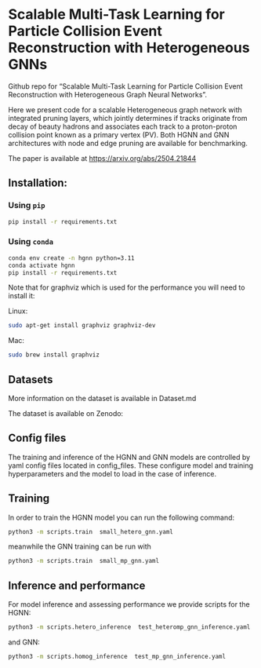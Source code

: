 # Scalable Multi-Task Learning for Particle Collision Event Reconstruction with Heterogeneous GNNs

Github repo for “Scalable Multi-Task Learning for Particle Collision Event Reconstruction with Heterogeneous Graph Neural Networks”. 

Here we present code for a scalable Heterogeneous graph network with integrated pruning layers, 
which jointly determines if tracks originate from decay of beauty hadrons and associates each track
to a proton-proton collision point known as a primary vertex (PV). Both HGNN and GNN architectures
with node and edge pruning are available for benchmarking.

The paper is available at https://arxiv.org/abs/2504.21844


## Installation:

### Using `pip`

```bash
pip install -r requirements.txt
```

### Using `conda`

```bash
conda env create -n hgnn python=3.11 
conda activate hgnn
pip install -r requirements.txt
```

Note that for graphviz which is used for the performance you will need to install it:

Linux:
```bash
sudo apt-get install graphviz graphviz-dev
```

Mac:
```bash
sudo brew install graphviz
```

## Datasets

More information on the dataset is available in Dataset.md

The dataset is available on Zenodo:

## Config files

The training and inference of the HGNN and GNN models are controlled by yaml config files 
located in config_files. These configure model and training hyperparameters and the model
to load in the case of inference.

## Training

In order to train the HGNN model you can run the following command:
```bash 
python3 -m scripts.train  small_hetero_gnn.yaml 
```
meanwhile the GNN training can be run with
```bash 
python3 -m scripts.train  small_mp_gnn.yaml 
```


## Inference and performance

For model inference and assessing performance we provide scripts for the HGNN:
```bash 
python3 -m scripts.hetero_inference  test_heteromp_gnn_inference.yaml 
```
and GNN:
```bash 
python3 -m scripts.homog_inference  test_mp_gnn_inference.yaml 
```


